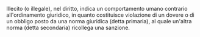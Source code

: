 Illecito (o illegale), nel diritto, indica un comportamento umano contrario all'ordinamento giuridico, in quanto costituisce violazione di un dovere o di un obbligo posto da una norma giuridica (detta primaria), al quale un'altra norma (detta secondaria) ricollega una sanzione.